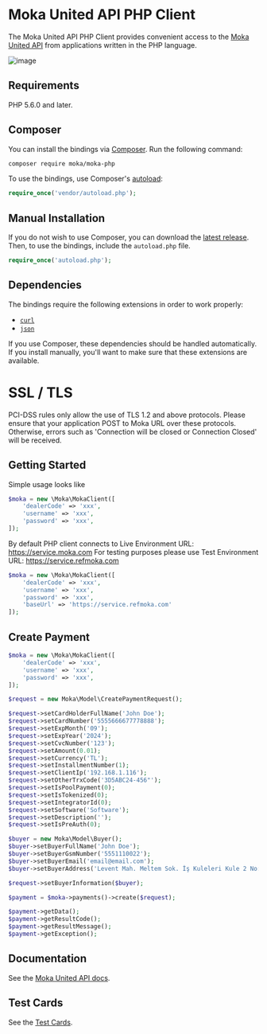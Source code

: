 # Moka United API PHP Client

The Moka United API PHP Client provides convenient access to the [Moka United API](https://developer.mokaunited.com/) from applications written in the PHP language.

![image](https://optimisthub.com/cdn/moka/moka-api-php-client.png?v2)

## Requirements

PHP 5.6.0 and later.

## Composer

You can install the bindings via [Composer](http://getcomposer.org/). Run the following command:

```bash
composer require moka/moka-php
```

To use the bindings, use Composer's [autoload](https://getcomposer.org/doc/01-basic-usage.md#autoloading):

```php
require_once('vendor/autoload.php');
```

## Manual Installation

If you do not wish to use Composer, you can download the [latest release](https://github.com/optimisthub/moka-php/releases). Then, to use the bindings, include the `autoload.php` file.

```php
require_once('autoload.php');
```

## Dependencies

The bindings require the following extensions in order to work properly:

-   [`curl`](https://secure.php.net/manual/en/book.curl.php)
-   [`json`](https://secure.php.net/manual/en/book.json.php)

If you use Composer, these dependencies should be handled automatically. If you install manually, you'll want to make sure that these extensions are available.

# SSL / TLS
PCI-DSS rules only allow the use of TLS 1.2 and above protocols. Please ensure that your application POST to Moka URL over these protocols. Otherwise, errors such as 'Connection will be closed or Connection Closed' will be received.

## Getting Started

Simple usage looks like

```php
$moka = new \Moka\MokaClient([
    'dealerCode' => 'xxx',
    'username' => 'xxx',
    'password' => 'xxx',    
]);
```
By default PHP client connects to Live Environment URL: https://service.moka.com For testing purposes please use Test Environment URL: https://service.refmoka.com

```php
$moka = new \Moka\MokaClient([
    'dealerCode' => 'xxx',
    'username' => 'xxx',
    'password' => 'xxx',    
    'baseUrl' => 'https://service.refmoka.com'
]);
```
## Create Payment

```php
$moka = new \Moka\MokaClient([
    'dealerCode' => 'xxx',
    'username' => 'xxx',
    'password' => 'xxx',    
]);

$request = new Moka\Model\CreatePaymentRequest();

$request->setCardHolderFullName('John Doe');
$request->setCardNumber('5555666677778888');
$request->setExpMonth('09');
$request->setExpYear('2024');
$request->setCvcNumber('123');
$request->setAmount(0.01);
$request->setCurrency('TL');
$request->setInstallmentNumber(1);
$request->setClientIp('192.168.1.116');
$request->setOtherTrxCode('3D5ABC24-456"');
$request->setIsPoolPayment(0);
$request->setIsTokenized(0);
$request->setIntegratorId(0);
$request->setSoftware('Software');
$request->setDescription('');
$request->setIsPreAuth(0);

$buyer = new Moka\Model\Buyer();
$buyer->setBuyerFullName('John Doe');
$buyer->setBuyerGsmNumber('5551110022');
$buyer->setBuyerEmail('email@email.com');
$buyer->setBuyerAddress('Levent Mah. Meltem Sok. İş Kuleleri Kule 2 No: 10 / 4 Beşiktaş / İstanbul');

$request->setBuyerInformation($buyer);

$payment = $moka->payments()->create($request);

$payment->getData();
$payment->getResultCode();
$payment->getResultMessage();
$payment->getException();
```
## Documentation

See the [Moka United API docs](https://developer.mokaunited.com).

## Test Cards

See the [Test Cards](https://developer.mokaunited.com/home.php?page=test-kartlari).
